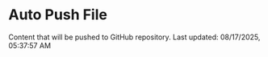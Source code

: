 # Auto Push File

Content that will be pushed to GitHub repository.
Last updated: 08/17/2025, 05:37:57 AM